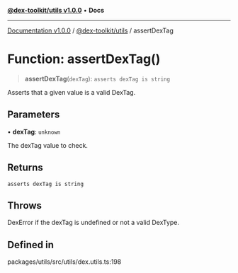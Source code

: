 [**@dex-toolkit/utils v1.0.0**](../README.md) • **Docs**

***

[Documentation v1.0.0](../../../packages.md) / [@dex-toolkit/utils](../README.md) / assertDexTag

# Function: assertDexTag()

> **assertDexTag**(`dexTag`): `asserts dexTag is string`

Asserts that a given value is a valid DexTag.

## Parameters

• **dexTag**: `unknown`

The dexTag value to check.

## Returns

`asserts dexTag is string`

## Throws

DexError if the dexTag is undefined or not a valid DexType.

## Defined in

packages/utils/src/utils/dex.utils.ts:198
